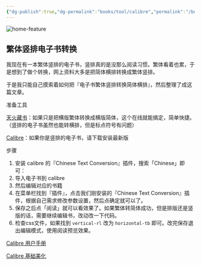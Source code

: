 ```yaml
---
{"dg-publish":true,"dg-permalink":"books/tool/calibre","permalink":"/books/tool/calibre/","metatags":{"description":"电子书阅读器 Calibre 的使用攻略","og:site_name":"DavonOs","og:title":"Calibre 日常处理方法","og:type":"article","og:url":"https://zuji.eu.org/books/tool/calibre","og:image":"https://calibre-ebook.com/resources/img/home-feature.jpg","og:image:width":"200","og:image:alt":"articlecover","og:locale":"zh_cn"},"created":"2024-12-06T10:43:54.964+08:00","updated":"2025-07-04T17:59:08.252+08:00"}
---
```


![home-feature](https://calibre-ebook.com/resources/img/home-feature.jpg)
## 繁体竖排电子书转换

我现在有一本繁体竖排的电子书，竖排真的是没那么阅读习惯。繁体看着也累，于是想到了做个转换，网上资料大多是把简体横排转换成繁体竖排。

于是我只能自己摸索着如何把『电子书繁体竖排转换简体横排』，然后整理了成这篇文章。

准备工具

[天火藏书](http://ebook.cdict.info/)：如果只是把横版繁体转换成横版简体，这个在线就能搞定，简单快捷。（竖排的电子书虽然也能转横排，但是标点符号有问题）

[Calibre](https://calibre-ebook.com/download)：如果你是竖排的电子书，请下载安装最新版

步骤

1. 安装 calibre 的『Chinese Text Conversion』插件，搜索「Chinese」即可：
2. 导入电子书到 calibre
3. 然后编辑对应的书籍
4. 在菜单栏找到『插件』，点击我们刚安装的『Chinese Text Conversion』插件，根据自己需求修改参数设置，然后点确定就可以了。
5. 保存之后点「阅读」就可以看效果了。如果繁体转简体成功，但是排版还是竖版的话，需要继续编辑书，改动改一下代码。
6. 检查css文件，如果找到 `vertical-rl` 改为 `horizontal-tb` 即可。改完保存退出编辑模式，使用阅读预览效果。

[Calibre 用户手册](https://manual.calibre-ebook.com/zh_CN/)

[Calibre 基础美化](https://blog.amamiyayuuko.com/p/theme-for-calibre/)

